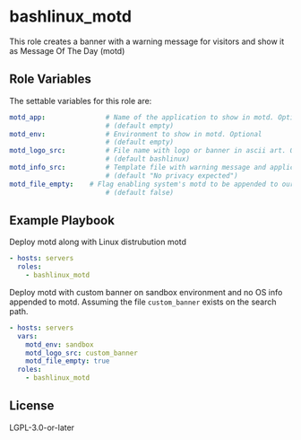 bashlinux_motd
===============

This role creates a banner with a warning message for visitors and show it as Message Of The Day (motd)

Role Variables
--------------

The settable variables for this role are:
```yaml
motd_app:               # Name of the application to show in motd. Optional
                        # (default empty)
motd_env:               # Environment to show in motd. Optional
                        # (default empty)
motd_logo_src:          # File name with logo or banner in ascii art. Optional
                        # (default bashlinux)
motd_info_src:          # Template file with warning message and application info variables. Optional
                        # (default "No privacy expected")
motd_file_empty:	# Flag enabling system's motd to be appended to our custom motd
                        # (default false)
```

Example Playbook
----------------

Deploy motd along with Linux distrubution motd

```yaml
- hosts: servers
  roles:
    - bashlinux_motd
```

Deploy motd with custom banner on sandbox environment and no OS info appended to motd. Assuming the file `custom_banner` exists on the search path.
```yaml
- hosts: servers
  vars:
    motd_env: sandbox
    motd_logo_src: custom_banner
    motd_file_empty: true
  roles:
    - bashlinux_motd
```

License
-------

LGPL-3.0-or-later
